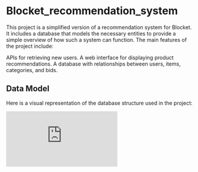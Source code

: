 # Blocket_recommendation_system

This project is a simplified version of a recommendation system for Blocket. It includes a database that models the necessary entities to provide a simple overview of how such a system can function. The main features of the project include:

APIs for retrieving new users.
A web interface for displaying product recommendations.
A database with relationships between users, items, categories, and bids.

 
## Data Model

Here is a visual representation of the database structure used in the project:

![Data Model](https://github.com/rimiana/Blocket_recommendation_system/blob/main/model_databases.pdf)



